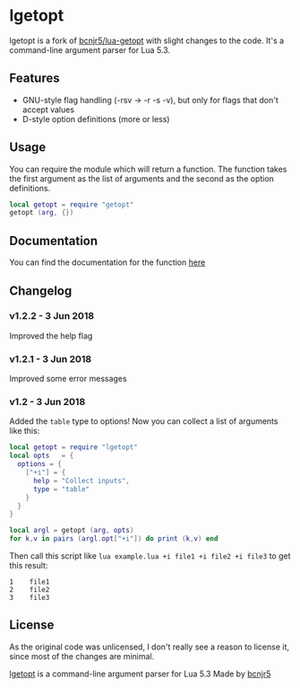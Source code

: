 # lgetopt
lgetopt is a fork of [bcnjr5/lua-getopt](https://github.com/bcnjr5/lua-getopt) with slight changes to the code. It's a command-line argument parser for Lua 5.3.

## Features
- GNU-style flag handling (-rsv -> -r -s -v), but only for flags that don't accept values
- D-style option definitions (more or less)

## Usage
You can require the module which will return a function. The function takes the first argument as the list of arguments and the second as the option definitions.
```lua
local getopt = require "getopt"
getopt (arg, {})
```

## Documentation
You can find the documentation for the function [here](lgetopt.md)

## Changelog
### v1.2.2 - 3 Jun 2018
Improved the help flag
### v1.2.1 - 3 Jun 2018
Improved some error messages
### v1.2 - 3 Jun 2018
Added the `table` type to options! Now you can collect a list of arguments like this:
```lua
local getopt = require "lgetopt"
local opts   = {
  options = {
    ["+i"] = {
      help = "Collect inputs",
      type = "table"
    }
  }
}

local argl = getopt (arg, opts)
for k,v in pairs (argl.opt["+i"]) do print (k,v) end
```
Then call this script like `lua example.lua +i file1 +i file2 +i file3` to get this result:
```
1    file1
2    file2
3    file3
```

## License
As the original code was unlicensed, I don't really see a reason to license it, since most of the changes are minimal.

[lgetopt](http://me.daelvn.ga/lgetopt) is a command-line argument parser for Lua 5.3
Made by [bcnjr5](https://github.com/bcnjr5)
